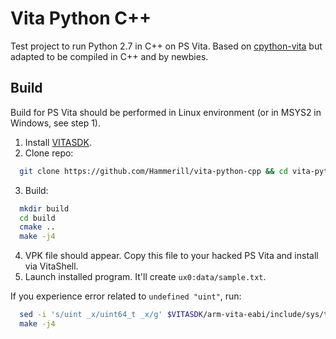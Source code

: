 # Vita Python C++
Test project to run Python 2.7 in C++ on PS Vita.
Based on [cpython-vita](https://github.com/SonicMastr/cpython-vita/) but adapted to be compiled in C++ and by newbies.

## Build
Build for PS Vita should be performed in Linux environment (or in MSYS2 in Windows, see step 1).
1. Install [VITASDK](https://vitasdk.org/).
2. Clone repo:
```bash
  git clone https://github.com/Hammerill/vita-python-cpp && cd vita-python-cpp
```
3. Build:
```bash
  mkdir build
  cd build
  cmake ..
  make -j4
```
4. VPK file should appear. Copy this file to your hacked PS Vita and install via VitaShell.
5. Launch installed program. It'll create `ux0:data/sample.txt`.

If you experience error related to `undefined "uint"`, run:
```bash
  sed -i 's/uint _x/uint64_t _x/g' $VITASDK/arm-vita-eabi/include/sys/time.h
  make -j4
```
